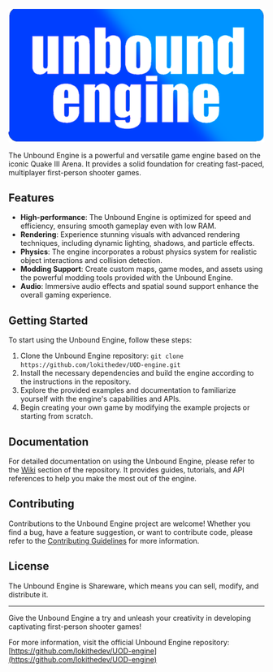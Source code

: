 ![Unbound Engine Logo](https://raw.githubusercontent.com/lokithedev/UOD-engine/master/misc/unboundengine.png)

The Unbound Engine is a powerful and versatile game engine based on the iconic Quake III Arena. It provides a solid foundation for creating fast-paced, multiplayer first-person shooter games.

## Features

- **High-performance**: The Unbound Engine is optimized for speed and efficiency, ensuring smooth gameplay even with low RAM.
- **Rendering**: Experience stunning visuals with advanced rendering techniques, including dynamic lighting, shadows, and particle effects.
- **Physics**: The engine incorporates a robust physics system for realistic object interactions and collision detection.
- **Modding Support**: Create custom maps, game modes, and assets using the powerful modding tools provided with the Unbound Engine.
- **Audio**: Immersive audio effects and spatial sound support enhance the overall gaming experience.

## Getting Started

To start using the Unbound Engine, follow these steps:

1. Clone the Unbound Engine repository: `git clone https://github.com/lokithedev/UOD-engine.git`
2. Install the necessary dependencies and build the engine according to the instructions in the repository.
3. Explore the provided examples and documentation to familiarize yourself with the engine's capabilities and APIs.
4. Begin creating your own game by modifying the example projects or starting from scratch.

## Documentation

For detailed documentation on using the Unbound Engine, please refer to the [Wiki](https://github.com/lokithedev/UOD-engine/wiki) section of the repository. It provides guides, tutorials, and API references to help you make the most out of the engine.

## Contributing

Contributions to the Unbound Engine project are welcome! Whether you find a bug, have a feature suggestion, or want to contribute code, please refer to the [Contributing Guidelines](CONTRIBUTING.md) for more information.

## License

The Unbound Engine is Shareware, which means you can sell, modify, and distribute it.

---

Give the Unbound Engine a try and unleash your creativity in developing captivating first-person shooter games!

For more information, visit the official Unbound Engine repository: [https://github.com/lokithedev/UOD-engine](https://github.com/lokithedev/UOD-engine)
